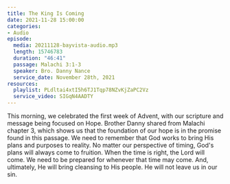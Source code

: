 ```yaml
---
title: The King Is Coming
date: 2021-11-28 15:00:00
categories:
- Audio
episode:
  media: 20211128-bayvista-audio.mp3
  length: 15746783
  duration: "46:41"
  passage: Malachi 3:1-3
  speaker: Bro. Danny Nance
  service_date: November 28th, 2021
resources:
  playlist: PLdltai4xtI5h6TJ1Tqp78NZvKjZaPC2Vz
  service_video: SIGqN4AADTY
---
```

This morning, we celebrated the first week of Advent, with our scripture and message being focused on Hope.  Brother Danny shared from Malachi chapter 3, which shows us that the foundation of our hope is in the promise found in this passage.  We need to remember that God works to bring His plans and purposes to reality.  No matter our perspective of timing, God's plans will always come to fruition.  When the time is right, the Lord will come.  We need to be prepared for whenever that time may come.  And, ultimately, He will bring cleansing to His people.  He will not leave us in our sin.  
